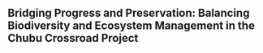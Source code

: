 ## Bridging Progress and Preservation: Balancing Biodiversity and Ecosystem Management in the Chubu Crossroad Project
